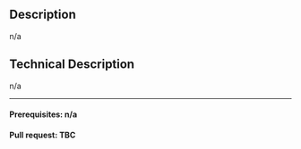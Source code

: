 ## Description
n/a

## Technical Description
n/a

************************
#### Prerequisites: n/a
#### Pull request: TBC
